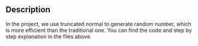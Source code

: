 ## Description
In the project, we use truncated normal to generate random number, which is more efficient than the traditional one. You can find the code and step by step explanation in the files above.
